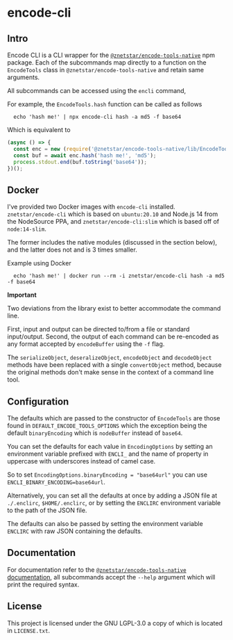 # encode-cli

## Intro

Encode CLI is a CLI wrapper for the [`@znetstar/encode-tools-native`](https://github.com/znetstar/encode-tools) npm package.
Each of the subcommands map directly to a function on the `EncodeTools` class in `@znetstar/encode-tools-native` and retain
same arguments.

All subcommands can be accessed using the `encli` command,

For example, the `EncodeTools.hash` function can be called as follows
```shell
  echo 'hash me!' | npx encode-cli hash -a md5 -f base64
```

Which is equivalent to 
```javascript
(async () => {
  const enc = new (require('@znetstar/encode-tools-native/lib/EncodeTools').EncodeTools)();
  const buf = await enc.hash('hash me!', 'md5');
  process.stdout.end(buf.toString('base64'));
})();
```

## Docker
I've provided two Docker images with `encode-cli` installed. `znetstar/encode-cli` which is based on `ubuntu:20.10` and Node.js 14 from the NodeSource PPA,
and `znetstar/encode-cli:slim` which is based off of `node:14-slim`.

The former includes the native modules (discussed in the section below), and the latter does not and is 3 times smaller.

Example using Docker
```shell
  echo 'hash me!' | docker run --rm -i znetstar/encode-cli hash -a md5 -f base64
```

**Important**

Two deviations from the library exist to better accommodate the command line.

First, input and output can be directed to/from a file or standard input/output. Second, the output of each command can
be re-encoded as any format accepted by `encodeBuffer` using the `-f` flag.

The `serializeObject`, `deseralizeObject`, `encodeObject` and `decodeObject` methods have been replaced with a single
`convertObject` method, because the original methods don't make sense in the context of a command line tool.

## Configuration

The defaults which are passed to the constructor of `EncodeTools` are those found in `DEFAULT_ENCODE_TOOLS_OPTIONS`
which the exception being the default `binaryEncoding` which is `nodeBuffer` instead of `base64`.

You can set the defaults for each value in `EncodingOptions` by setting an environment variable prefixed with `ENCLI_` and the name of
property in uppercase with underscores instead of camel case.

So to set `EncodingOptions.binaryEncoding = "base64url"` you can use `ENCLI_BINARY_ENCODING=base64url`.

Alternatively, you can set all the defaults at once by adding a JSON file at `./.enclirc`, `$HOME/.enclirc`, or by setting the 
`ENCLIRC` environment variable to the path of the JSON file.

The defaults can also be passed by setting the environment variable `ENCLIRC` with raw JSON containing the defaults.

## Documentation

For documentation refer to the [`@znetstar/encode-tools-native` documentation](https://znetstar.github.io/encode-tools-native/modules/encodetoolsnative.html),
all subcommands accept the `--help` argument which will print the required syntax. 

## License

This project is licensed under the GNU LGPL-3.0 a copy of which is located in `LICENSE.txt`.
